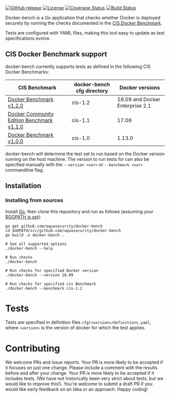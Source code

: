 [![GitHub release][release-img]][release]
[![License][license-img]][license]
[![Coverage Status][cov-img]][cov]
[![Build Status][ci-img]][ci]

Docker-bench is a Go application that checks whether Docker is deployed securely by running the checks documented in the [CIS Docker Benchmark](https://www.cisecurity.org/benchmark/docker/).

Tests are configured with YAML files, making this tool easy to update as test specifications evolve. 


## CIS Docker Benchmark support

docker-bench currently supports tests as defined in the following CIS Docker Benchmarks:

| CIS Benchmark | docker-bench cfg directory | Docker versions |
|---|---|---|
| [Docker Benchmark v1.2.0](https://workbench.cisecurity.org/benchmarks/2351) | cis-1.2 | 18.09 and Docker Enterprise 2.1 |
| [Docker Community Edition Benchmark v1.1.0](https://workbench.cisecurity.org/benchmarks/552) | cis-1.1 | 17.06 |
| [Docker Benchmark v1.0.0](https://workbench.cisecurity.org/benchmarks/363) | cis-1.0 | 1.13.0 |

docker-bench will determine the test set to run based on the Docker version running on the host machine. 
The version to run tests for can also be specified manually with the `--version <ver>` or `--benchmark <var>` commandline flag.

## Installation
### Installing from sources

Install [Go](https://golang.org/doc/install), then
clone this repository and run as follows (assuming your [$GOPATH is set](https://github.com/golang/go/wiki/GOPATH)):

```shell
go get github.com/aquasecurity/docker-bench
cd $GOPATH/src/github.com/aquasecurity/docker-bench
go build -o docker-bench .

# See all supported options
./docker-bench --help

# Run checks
./docker-bench

# Run checks for specified Docker version
./docker-bench --version 18.09

# Run checks for specified cis Benchmark 
./docker-bench --benchmark cis-1.2
```

# Tests
Tests are specified in definition files `cfg/<version>/definitions.yaml`,
where `<version>` is the version of docker for which the test applies.

# Contributing
We welcome PRs and issue reports. 
Your PR is more likely to be accepted if it focuses on just one change.
Please include a comment with the results before and after your change.
Your PR is more likely to be accepted if it includes tests. (We have not historically been very strict about tests, but we would like to improve this!).
You're welcome to submit a draft PR if you would like early feedback on an idea or an approach.
Happy coding!

[cov-img]: https://codecov.io/github/aquasecurity/docker-bench/branch/master/graph/badge.svg
[cov]: https://codecov.io/github/aquasecurity/docker-bench
[ci-img]: https://travis-ci.com/aquasecurity/docker-bench.svg?branch=master
[ci]: https://travis-ci.com/aquasecurity/docker-bench
[license-img]: https://img.shields.io/badge/License-Apache%202.0-blue.svg
[license]: https://opensource.org/licenses/Apache-2.0
[release-img]: https://img.shields.io/github/release/aquasecurity/docker-bench.svg
[release]: https://github.com/aquasecurity/docker-bench/releases
